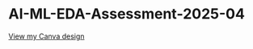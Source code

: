 # AI-ML-EDA-Assessment-2025-04

[View my Canva design](https://www.canva.com/design/DAGi5ETvkBE/u6fC7s74jInyWlke8abxWA/view?utm_content=DAGi5ETvkBE&utm_campaign=designshare&utm_medium=link2&utm_source=uniquelinks&utlId=h19a94a5710)
